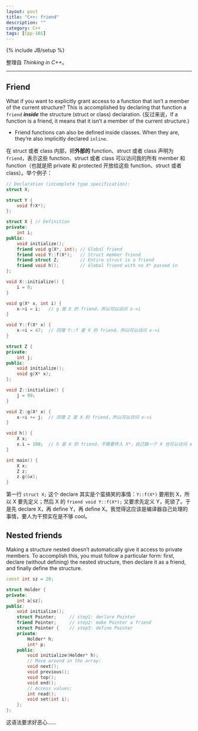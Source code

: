 ```yaml
---
layout: post
title: "C++: friend"
description: ""
category: C++
tags: [Cpp-101]
---
```

{% include JB/setup %}

整理自 _Thinking in C++_。

-----

## Friend

What if you want to explicitly grant access to a function that isn’t a member of the current structure? This is accomplished by declaring that function a `friend` _**inside**_ the structure (struct or class) declaration. (反过来说，If a function is a friend, it means that it
isn’t a member of the current structure.)

- Friend functions can also be defined inside classes. When they are, they’re also implicitly declared `inline`.

在 struct 或者 class 内部，把**外部的** function、struct 或者 class 声明为 `friend`，表示这些 function、struct 或者 class 可以访问我的所有 member 和 function（也就是把 private 和 protected 开放给这些 function、struct 或者 class）。举个例子：

```cpp
// Declaration (incomplete type specification):
struct X;

struct Y {
	void f(X*);
};

struct X { // Definition
private:
	int i;
public:
	void initialize();
	friend void g(X*, int);	// Global friend
	friend void Y::f(X*);	// Struct member friend
	friend struct Z;		// Entire struct is a friend
	friend void h();		// Global friend with no X* passed in
};

void X::initialize() {
	i = 0;
}

void g(X* x, int i) {
	x->i = i; 	// g 是 X 的 friend，所以可以访问 x->i
}

void Y::f(X* x) {
	x->i = 47;	// 同理 Y::f 是 X 的 friend，所以可以访问 x->i
}

struct Z {
private:
	int j;
public:
	void initialize();
	void g(X* x);
};

void Z::initialize() {
	j = 99;
}

void Z::g(X* x) {
	x->i += j;	// 同理 Z 是 X 的 friend，所以可以访问 x->i
}

void h() {
	X x;
	x.i = 100;	// h 是 X 的 friend，不需要传入 X*，自己搞一个 X 也可以访问 x->i
}

int main() {
	X x;
	Z z;
	z.g(&x);
}
```

第一行 `struct X;` 这个 declare 其实是个蛮搞笑的事情：`Y::f(X*)` 要用到 X，所以 X 要先定义；然后 X 的 `friend void Y::f(X*);` 又要求先定义 Y，死锁了。于是先 declare X，再 define Y，再 define X。我觉得这应该是编译器自己处理的事情，要人为干预实在是不够 cool。

## Nested friends

Making a structure nested doesn’t automatically give it access to private members. To accomplish this, you must follow a particular form: first, declare (without defining) the nested structure, then declare it as a friend, and finally define the structure.

```cpp
const int sz = 20;

struct Holder {
private:
	int a[sz];
public:
	void initialize();
	struct Pointer;		// step1: declare Pointer
	friend Pointer;		// step2: make Pointer a friend
	struct Pointer {	// step3: define Pointer
	private:
		Holder* h;
		int* p;
	public:
		void initialize(Holder* h);
		// Move around in the array:
		void next();
		void previous();
		void top();
		void end();
		// Access values:
		int read();
		void set(int i);
	};
};
```

这语法要求好恶心……

